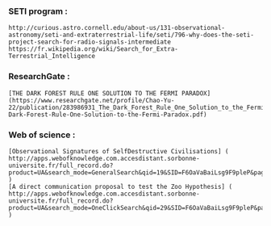### SETI program :
	http://curious.astro.cornell.edu/about-us/131-observational-astronomy/seti-and-extraterrestrial-life/seti/796-why-does-the-seti-project-search-for-radio-signals-intermediate
	https://fr.wikipedia.org/wiki/Search_for_Extra-Terrestrial_Intelligence

### ResearchGate :
	[THE DARK FOREST RULE ONE SOLUTION TO THE FERMI PARADOX](https://www.researchgate.net/profile/Chao-Yu-22/publication/283986931_The_Dark_Forest_Rule_One_Solution_to_the_Fermi_Paradox/links/564c68eb08ae4ae893b98633/The-Dark-Forest-Rule-One-Solution-to-the-Fermi-Paradox.pdf)
	
### Web of science :
	[Observational Signatures of Self­Destructive Civilisations] ( http://apps.webofknowledge.com.accesdistant.sorbonne-universite.fr/full_record.do?product=UA&search_mode=GeneralSearch&qid=19&SID=F6OaVaBaiLsg9F9pleP&page=1&doc=1 )
	[A direct communication proposal to test the Zoo Hypothesis] ( http://apps.webofknowledge.com.accesdistant.sorbonne-universite.fr/full_record.do?product=UA&search_mode=OneClickSearch&qid=29&SID=F6OaVaBaiLsg9F9pleP&page=1&doc=6 )
